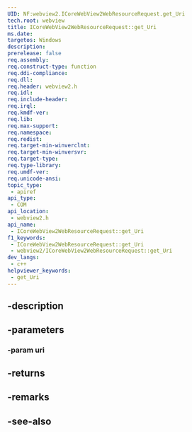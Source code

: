```yaml
---
UID: NF:webview2.ICoreWebView2WebResourceRequest.get_Uri
tech.root: webview
title: ICoreWebView2WebResourceRequest::get_Uri
ms.date: 
targetos: Windows
description: 
prerelease: false
req.assembly: 
req.construct-type: function
req.ddi-compliance: 
req.dll: 
req.header: webview2.h
req.idl: 
req.include-header: 
req.irql: 
req.kmdf-ver: 
req.lib: 
req.max-support: 
req.namespace: 
req.redist: 
req.target-min-winverclnt: 
req.target-min-winversvr: 
req.target-type: 
req.type-library: 
req.umdf-ver: 
req.unicode-ansi: 
topic_type:
 - apiref
api_type:
 - COM
api_location:
 - webview2.h
api_name:
 - ICoreWebView2WebResourceRequest::get_Uri
f1_keywords:
 - ICoreWebView2WebResourceRequest::get_Uri
 - webview2/ICoreWebView2WebResourceRequest::get_Uri
dev_langs:
 - c++
helpviewer_keywords:
 - get_Uri
---
```


## -description

## -parameters

### -param uri

## -returns

## -remarks

## -see-also

